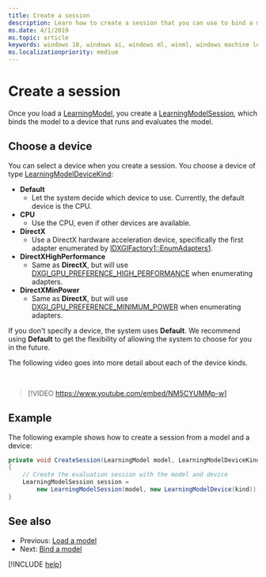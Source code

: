 ```yaml
---
title: Create a session
description: Learn how to create a session that you can use to bind a model to a device, which can then run and evaluate the model.
ms.date: 4/1/2019
ms.topic: article
keywords: windows 10, windows ai, windows ml, winml, windows machine learning
ms.localizationpriority: medium
---
```


# Create a session

Once you load a [LearningModel](https://docs.microsoft.com/uwp/api/windows.ai.machinelearning.learningmodel), you create a [LearningModelSession](https://docs.microsoft.com/uwp/api/windows.ai.machinelearning.learningmodelsession), which binds the model to a device that runs and evaluates the model.

## Choose a device

You can select a device when you create a session. You choose a device of type [LearningModelDeviceKind](https://docs.microsoft.com/uwp/api/windows.ai.machinelearning.learningmodeldevicekind):

* **Default**
	* Let the system decide which device to use. Currently, the default device is the CPU.
* **CPU**
	* Use the CPU, even if other devices are available.
* **DirectX**
	* Use a DirectX hardware acceleration device, specifically the first adapter enumerated by [IDXGIFactory1::EnumAdapters1](https://docs.microsoft.com/windows/desktop/api/dxgi/nf-dxgi-idxgifactory1-enumadapters1).
* **DirectXHighPerformance**
	* Same as **DirectX**, but will use [DXGI_GPU_PREFERENCE_HIGH_PERFORMANCE](https://docs.microsoft.com/windows/desktop/api/dxgi1_6/ne-dxgi1_6-dxgi_gpu_preference) when enumerating adapters.
* **DirectXMinPower**
	* Same as **DirectX**, but will use [DXGI_GPU_PREFERENCE_MINIMUM_POWER](https://docs.microsoft.com/windows/desktop/api/dxgi1_6/ne-dxgi1_6-dxgi_gpu_preference) when enumerating adapters.

If you don't specify a device, the system uses **Default**. We recommend using **Default** to get the flexibility of allowing the system to choose for you in the future.

The following video goes into more detail about each of the device kinds.

<br/>

> [!VIDEO https://www.youtube.com/embed/NM5CYUMMp-w]

## Example

The following example shows how to create a session from a model and a device:

```cs
private void CreateSession(LearningModel model, LearningModelDeviceKind kind)
{
    // Create the evaluation session with the model and device
    LearningModelSession session =
        new LearningModelSession(model, new LearningModelDevice(kind));
}
```

## See also

* Previous: [Load a model](load-a-model.md)
* Next: [Bind a model](bind-a-model.md)

[!INCLUDE [help](../includes/get-help.md)]
